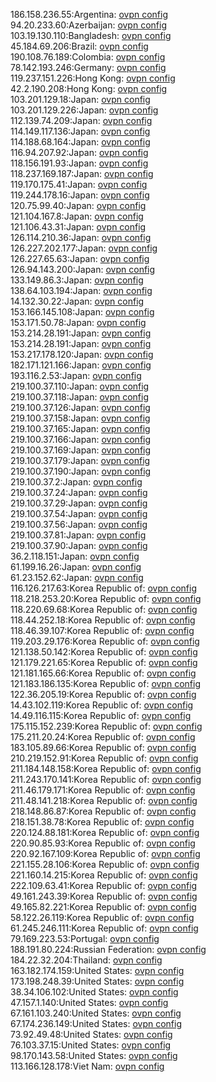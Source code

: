 186.158.236.55:Argentina: [ovpn config](vpn/186_158_236_55.ovpn)  
94.20.233.60:Azerbaijan: [ovpn config](vpn/94_20_233_60.ovpn)  
103.19.130.110:Bangladesh: [ovpn config](vpn/103_19_130_110.ovpn)  
45.184.69.206:Brazil: [ovpn config](vpn/45_184_69_206.ovpn)  
190.108.76.189:Colombia: [ovpn config](vpn/190_108_76_189.ovpn)  
78.142.193.246:Germany: [ovpn config](vpn/78_142_193_246.ovpn)  
119.237.151.226:Hong Kong: [ovpn config](vpn/119_237_151_226.ovpn)  
42.2.190.208:Hong Kong: [ovpn config](vpn/42_2_190_208.ovpn)  
103.201.129.18:Japan: [ovpn config](vpn/103_201_129_18.ovpn)  
103.201.129.226:Japan: [ovpn config](vpn/103_201_129_226.ovpn)  
112.139.74.209:Japan: [ovpn config](vpn/112_139_74_209.ovpn)  
114.149.117.136:Japan: [ovpn config](vpn/114_149_117_136.ovpn)  
114.188.68.164:Japan: [ovpn config](vpn/114_188_68_164.ovpn)  
116.94.207.92:Japan: [ovpn config](vpn/116_94_207_92.ovpn)  
118.156.191.93:Japan: [ovpn config](vpn/118_156_191_93.ovpn)  
118.237.169.187:Japan: [ovpn config](vpn/118_237_169_187.ovpn)  
119.170.175.41:Japan: [ovpn config](vpn/119_170_175_41.ovpn)  
119.244.178.16:Japan: [ovpn config](vpn/119_244_178_16.ovpn)  
120.75.99.40:Japan: [ovpn config](vpn/120_75_99_40.ovpn)  
121.104.167.8:Japan: [ovpn config](vpn/121_104_167_8.ovpn)  
121.106.43.31:Japan: [ovpn config](vpn/121_106_43_31.ovpn)  
126.114.210.36:Japan: [ovpn config](vpn/126_114_210_36.ovpn)  
126.227.202.177:Japan: [ovpn config](vpn/126_227_202_177.ovpn)  
126.227.65.63:Japan: [ovpn config](vpn/126_227_65_63.ovpn)  
126.94.143.200:Japan: [ovpn config](vpn/126_94_143_200.ovpn)  
133.149.86.3:Japan: [ovpn config](vpn/133_149_86_3.ovpn)  
138.64.103.194:Japan: [ovpn config](vpn/138_64_103_194.ovpn)  
14.132.30.22:Japan: [ovpn config](vpn/14_132_30_22.ovpn)  
153.166.145.108:Japan: [ovpn config](vpn/153_166_145_108.ovpn)  
153.171.50.78:Japan: [ovpn config](vpn/153_171_50_78.ovpn)  
153.214.28.191:Japan: [ovpn config](vpn/153_214_28_191.ovpn)  
153.214.28.191:Japan: [ovpn config](vpn/153_214_28_191.ovpn)  
153.217.178.120:Japan: [ovpn config](vpn/153_217_178_120.ovpn)  
182.171.121.166:Japan: [ovpn config](vpn/182_171_121_166.ovpn)  
193.116.2.53:Japan: [ovpn config](vpn/193_116_2_53.ovpn)  
219.100.37.110:Japan: [ovpn config](vpn/219_100_37_110.ovpn)  
219.100.37.118:Japan: [ovpn config](vpn/219_100_37_118.ovpn)  
219.100.37.126:Japan: [ovpn config](vpn/219_100_37_126.ovpn)  
219.100.37.158:Japan: [ovpn config](vpn/219_100_37_158.ovpn)  
219.100.37.165:Japan: [ovpn config](vpn/219_100_37_165.ovpn)  
219.100.37.166:Japan: [ovpn config](vpn/219_100_37_166.ovpn)  
219.100.37.169:Japan: [ovpn config](vpn/219_100_37_169.ovpn)  
219.100.37.179:Japan: [ovpn config](vpn/219_100_37_179.ovpn)  
219.100.37.190:Japan: [ovpn config](vpn/219_100_37_190.ovpn)  
219.100.37.2:Japan: [ovpn config](vpn/219_100_37_2.ovpn)  
219.100.37.24:Japan: [ovpn config](vpn/219_100_37_24.ovpn)  
219.100.37.29:Japan: [ovpn config](vpn/219_100_37_29.ovpn)  
219.100.37.54:Japan: [ovpn config](vpn/219_100_37_54.ovpn)  
219.100.37.56:Japan: [ovpn config](vpn/219_100_37_56.ovpn)  
219.100.37.81:Japan: [ovpn config](vpn/219_100_37_81.ovpn)  
219.100.37.90:Japan: [ovpn config](vpn/219_100_37_90.ovpn)  
36.2.118.151:Japan: [ovpn config](vpn/36_2_118_151.ovpn)  
61.199.16.26:Japan: [ovpn config](vpn/61_199_16_26.ovpn)  
61.23.152.62:Japan: [ovpn config](vpn/61_23_152_62.ovpn)  
116.126.217.63:Korea Republic of: [ovpn config](vpn/116_126_217_63.ovpn)  
118.218.253.20:Korea Republic of: [ovpn config](vpn/118_218_253_20.ovpn)  
118.220.69.68:Korea Republic of: [ovpn config](vpn/118_220_69_68.ovpn)  
118.44.252.18:Korea Republic of: [ovpn config](vpn/118_44_252_18.ovpn)  
118.46.39.107:Korea Republic of: [ovpn config](vpn/118_46_39_107.ovpn)  
119.203.29.176:Korea Republic of: [ovpn config](vpn/119_203_29_176.ovpn)  
121.138.50.142:Korea Republic of: [ovpn config](vpn/121_138_50_142.ovpn)  
121.179.221.65:Korea Republic of: [ovpn config](vpn/121_179_221_65.ovpn)  
121.181.165.66:Korea Republic of: [ovpn config](vpn/121_181_165_66.ovpn)  
121.183.186.135:Korea Republic of: [ovpn config](vpn/121_183_186_135.ovpn)  
122.36.205.19:Korea Republic of: [ovpn config](vpn/122_36_205_19.ovpn)  
14.43.102.119:Korea Republic of: [ovpn config](vpn/14_43_102_119.ovpn)  
14.49.116.115:Korea Republic of: [ovpn config](vpn/14_49_116_115.ovpn)  
175.115.152.239:Korea Republic of: [ovpn config](vpn/175_115_152_239.ovpn)  
175.211.20.24:Korea Republic of: [ovpn config](vpn/175_211_20_24.ovpn)  
183.105.89.66:Korea Republic of: [ovpn config](vpn/183_105_89_66.ovpn)  
210.219.152.91:Korea Republic of: [ovpn config](vpn/210_219_152_91.ovpn)  
211.184.148.158:Korea Republic of: [ovpn config](vpn/211_184_148_158.ovpn)  
211.243.170.141:Korea Republic of: [ovpn config](vpn/211_243_170_141.ovpn)  
211.46.179.171:Korea Republic of: [ovpn config](vpn/211_46_179_171.ovpn)  
211.48.141.218:Korea Republic of: [ovpn config](vpn/211_48_141_218.ovpn)  
218.148.86.87:Korea Republic of: [ovpn config](vpn/218_148_86_87.ovpn)  
218.151.38.78:Korea Republic of: [ovpn config](vpn/218_151_38_78.ovpn)  
220.124.88.181:Korea Republic of: [ovpn config](vpn/220_124_88_181.ovpn)  
220.90.85.93:Korea Republic of: [ovpn config](vpn/220_90_85_93.ovpn)  
220.92.167.109:Korea Republic of: [ovpn config](vpn/220_92_167_109.ovpn)  
221.155.28.106:Korea Republic of: [ovpn config](vpn/221_155_28_106.ovpn)  
221.160.14.215:Korea Republic of: [ovpn config](vpn/221_160_14_215.ovpn)  
222.109.63.41:Korea Republic of: [ovpn config](vpn/222_109_63_41.ovpn)  
49.161.243.39:Korea Republic of: [ovpn config](vpn/49_161_243_39.ovpn)  
49.165.82.221:Korea Republic of: [ovpn config](vpn/49_165_82_221.ovpn)  
58.122.26.119:Korea Republic of: [ovpn config](vpn/58_122_26_119.ovpn)  
61.245.246.111:Korea Republic of: [ovpn config](vpn/61_245_246_111.ovpn)  
79.169.223.53:Portugal: [ovpn config](vpn/79_169_223_53.ovpn)  
188.191.80.224:Russian Federation: [ovpn config](vpn/188_191_80_224.ovpn)  
184.22.32.204:Thailand: [ovpn config](vpn/184_22_32_204.ovpn)  
163.182.174.159:United States: [ovpn config](vpn/163_182_174_159.ovpn)  
173.198.248.39:United States: [ovpn config](vpn/173_198_248_39.ovpn)  
38.34.106.102:United States: [ovpn config](vpn/38_34_106_102.ovpn)  
47.157.1.140:United States: [ovpn config](vpn/47_157_1_140.ovpn)  
67.161.103.240:United States: [ovpn config](vpn/67_161_103_240.ovpn)  
67.174.236.149:United States: [ovpn config](vpn/67_174_236_149.ovpn)  
73.92.49.48:United States: [ovpn config](vpn/73_92_49_48.ovpn)  
76.103.37.15:United States: [ovpn config](vpn/76_103_37_15.ovpn)  
98.170.143.58:United States: [ovpn config](vpn/98_170_143_58.ovpn)  
113.166.128.178:Viet Nam: [ovpn config](vpn/113_166_128_178.ovpn)  
